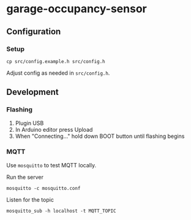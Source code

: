 # garage-occupancy-sensor

## Configuration

### Setup

```
cp src/config.example.h src/config.h
```

Adjust config as needed in `src/config.h`.

## Development

### Flashing

1. Plugin USB
2. In Arduino editor press Upload
3. When "Connecting..." hold down BOOT button until flashing begins

### MQTT

Use `mosquitto` to test MQTT locally.

Run the server

```
mosquitto -c mosquitto.conf
```

Listen for the topic

```
mosquitto_sub -h localhost -t MQTT_TOPIC
```

